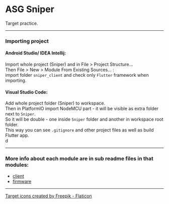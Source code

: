 # ASG Sniper  

Target practice.  



--------------------------------------------
### Importing project  

#### Android Studio/ IDEA Intellij:  
Import whole project (Sniper) and in File > Project Structure...  
Then File > New > Module From Existing Sources... :  
import folder `sniper_client` and check only `Flutter` framework when importing.

#### Visual Studio Code:  
Add whole project folder (Sniper) to workspace.  
Then in PlatformIO import NodeMCU part - it will be visible as extra folder next to `Sniper`.  
So it will be double - one inside `Sniper` folder and another in workspace root folder.  
This way you can see `.gitignore` and other project files as well as build Flutter app.  
d

--------------------------------------------
### More info about each module are in sub readme files in that modules:

* [client](asg_sniper_client/README.md)  
* [firmware](asg_sniper_firmware/README.md)

--------------------------------------------
<a href="https://www.flaticon.com/free-icons/target" title="target icons">Target icons created by Freepik - Flaticon</a>

